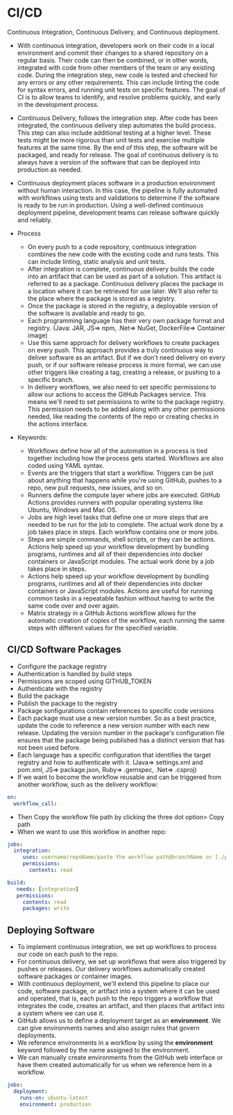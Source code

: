 # CI/CD
Continuous Integration, Continuous Delivery, and Continuous deployment. </br>

- With continuous integration, developers work on their code in a local environment and commit their changes to a shared repository on a regular basis. Their code can then be combined, or in other words, integrated with code from other members of the team or any existing code. During the integration step, new code is tested and checked for any errors or any other requirements. This can include linting the code for syntax errors, and running unit tests on specific features. The goal of CI is to allow teams to identify, and resolve problems quickly, and early in the development process.
- Continuous Delivery, follows the integration step. After code has been integrated, the continuous delivery step automates the build process. This step can also include additional testing at a higher level. These tests might be more rigorous than unit tests and exercise multiple features at the same time. By the end of this step, the software will be packaged, and ready for release.  The goal of continuous delivery is to always have a version of the software that can be deployed into production as needed.
- Continuous deployment places software in a production environment without human interaction. In this case, the pipeline is fully automated with workflows using tests and validations to determine if the software is ready to be run in production. Using a well-defined continuous deployment pipeline, development teams can release software quickly and reliably.
- Process
  -   On every push to a code repository, continuous integration combines the new code with the existing code and runs tests. This can include linting, static analysis and unit tests.
  -   After integration is complete, continuous delivery builds the code into an artifact that can be used as part of a solution. This artifact is referred to as a package. Continuous delivery places the package in a location where it can be retrieved for use later. We'll also refer to the place where the package is stored as a registry.
  -   Once the package is stored in the registry, a deployable version of the software is available and ready to go.
  -   Each programming language has their very own package format and registry. (Java: JAR, JS=> npm, .Net=> NuGet, DockerFile=> Container image)
  -   Use this same approach for delivery workflows to create packages on every push. This approach provides a truly continuous way to deliver software as an artifact. But if we don't need delivery on every push, or if our software release process is more formal, we can use other triggers like creating a tag, creating a release, or pushing to a specific branch.
  -   In delivery workflows, we also need to set specific permissions to allow our actions to access the GitHub Packages service. This means we'll need to set permissions to write to the package registry. This permission needs to be added along with any other permissions needed, like reading the contents of the repo or creating checks in the actions interface.

- Keywords:
  -   Workflows define how all of the automation in a process is tied together including how the process gets started. Workflows are also coded using YAML syntax. 
  -   Events are the triggers that start a workflow. Triggers can be just about anything that happens while you're using GitHub, pushes to a repo, new pull requests, new issues, and so on.
  -   Runners define the compute layer where jobs are executed. GitHub Actions provides runners with popular operating systems like Ubuntu, Windows and Mac OS.
  -   Jobs are high level tasks that define one or more steps that are needed to be run for the job to complete. The actual work done by a job takes place in steps. Each workflow contains one or more jobs.
  -   Steps are simple commands, shell scripts, or they can be actions. Actions help speed up your workflow development by bundling programs, runtimes and all of their dependencies into docker containers or JavaScript modules. The actual work done by a job takes place in steps.
  -   Actions help speed up your workflow development by bundling programs, runtimes and all of their dependencies into docker containers or JavaScript modules. Actions are useful for running common tasks in a repeatable fashion without having to write the same code over and over again.
  -   Matrix strategy in a GitHub Actions workflow allows for the automatic creation of copies of the workflow, each running the same steps with different values for the specified variable.

## CI/CD Software Packages
-  Configure the package registry
  -  Authentication is handled by build steps
  -  Permissions are scoped using GITHUB_TOKEN
-  Authenticate with the registry
-  Build the package
-  Publish the package to the registry
  -  Package sonfigurations contain references to specific code versions
  -  Each package must use a new version number. So as a best practice, update the code to reference a new version number with each new release. Updating the version number in the package's configuration file ensures that the package being published has a distinct version that has not been used before.
-  Each language has a specific configuration that identifies the target registry and how to authenticate with it. (Java=> settings.xml and pom.xml, JS=> package.json, Ruby=> .gemspec, .Net=> .csproj)
-  If we want to become the workflow reusable and can be triggered from another workflow, such as the delivery workflow:

``` yaml
on:
  workflow_call:
```

  -  Then Copy the workflow file path by clicking the three dot option> Copy path
  -  When we want to use this workflow in another repo:

  ``` yaml
  jobs:
    integration:
       uses: username/repoName/paste the workflow path@branchName or [./path (in the same repo)]
       permissions:
         contents: read
  
  build:
     needs: [integration]
     permissions:
       contents: read
       packages: write
  ```
  
## Deploying Software
-  To implement continuous integration, we set up workflows to process our code on each push to the repo.
-  For continuous delivery, we set up workflows that were also triggered by pushes or releases. Our delivery workflows automatically created software packages or container images.
-  With continuous deployment, we'll extend this pipeline to place our code, software package, or artifact into a system where it can be used and operated, that is, each push to the repo triggers a workflow that integrates the code, creates an artifact, and then places that artifact into a system where we can use it.
-  GitHub allows us to define a deployment target as an **environment**. We can give environments names and also assign rules that govern deployments.
  -  We reference environments in a workflow by using the **environment** keyword followed by the name assigned to the environment. 
  -  We can manually create environments from the GitHub web interface or have them created automatically for us when we reference hem in a workflow.

  ``` yaml
  jobs:
    deployment:
      runs-on: ubuntu-latest
      environment: production
  ```
